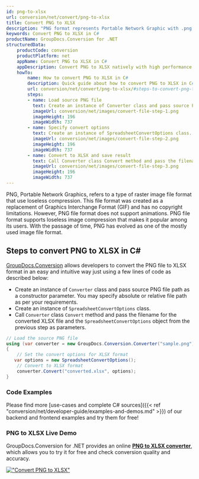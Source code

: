 ```yaml
---
id: png-to-xlsx
url: conversion/net/convert/png-to-xlsx
title: Convert PNG to XLSX
description: "PNG format represents Portable Network Graphic with .png extension. Learn how to convert PNG to XLSX file programmatically in C# language using GroupDocs.Conversion for .NET library."
keywords: Convert PNG to XLSX in C#
productName: GroupDocs.Conversion for .NET
structuredData:
    productCode: conversion
    productPlatform: net
    appName: Convert PNG to XLSX in C#
    appDescription: Convert PNG to XLSX natively with high performance using C# language and server side GroupDocs.Conversion for .NET APIs, without the use of any software like Microsoft or Open Office.
    howTo:
        name: How to convert PNG to XLSX in C# 
        description: Quick guide about how to convert PNG to XLSX in C# with high performance and accuracy.
        url: conversion/net/convert/png-to-xlsx/#steps-to-convert-png-to-xlsx-in-c
        steps:
        - name: Load source PNG file 
          text: Create an instance of Converter class and pass source PNG file path as a constructor parameter. You may specify absolute or relative file path as per your requirements. 
          imageUrl: conversion/net/images/convert-file-step-1.png
          imageHeight: 196
          imageWidth: 737
        - name: Specify convert options 
          text: Create an instance of SpreadsheetConvertOptions class.
          imageUrl: conversion/net/images/convert-file-step-2.png
          imageHeight: 196
          imageWidth: 737
        - name: Convert to XLSX and save result 
          text: Call Converter class Convert method and pass the filename for the converted HTML file and the SpreadsheetConvertOptions object from the previous step as parameters.
          imageUrl: conversion/net/images/convert-file-step-3.png
          imageHeight: 196
          imageWidth: 737
---
```


PNG, Portable Network Graphics, refers to a type of raster image file format that use loseless compression. This file format was created as a replacement of Graphics Interchange Format (GIF) and has no copyright limitations. However, PNG file format does not support animations. PNG file format supports loseless image compression that makes it popular among its users. With the passage of time, PNG has evolved as one of the mostly used image file format.

## Steps to convert PNG to XLSX in C#

[GroupDocs.Conversion](https://products.groupdocs.com/conversion/net) allows developers to convert the PNG file to XLSX format in an easy and intuitive way just using a few lines of code as described below:

* Create an instance of `Converter` class and pass source PNG file path as a constructor parameter. You may specify absolute or relative file path as per your requirements. 
* Create an instance of `SpreadsheetConvertOptions` class.
* Call `Converter` class `Convert` method and pass the filename for the converted XLSX file and the `SpreadsheetConvertOptions` object from the previous step as parameters.

```csharp
// Load the source PNG file
using (var converter = new GroupDocs.Conversion.Converter("sample.png"))
{
    // Set the convert options for XLSX format
   var options = new SpreadsheetConvertOptions();
    // Convert to XLSX format
    converter.Convert("converted.xlsx", options);
}
```

### Code Examples

Please find more [use-cases and complete C# sources]({{< ref "conversion/net/developer-guide/examples-and-demos.md" >}}) of our backend and frontend examples and try them for free!

### PNG to XLSX Live Demo

GroupDocs.Conversion for .NET provides an online [**PNG to XLSX converter**](https://products.groupdocs.app/conversion/png-to-xlsx), which allows you to try it for free and check conversion quality and accuracy.

[!["Convert PNG to XLSX"](conversion/net/images/convert-to-xlsx/convert-png-to-xlsx.png)](https://products.groupdocs.app/conversion/png-to-xlsx)